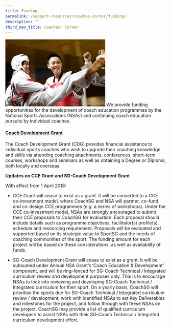 ```yaml
---
title: Funding
permalink: /support-resources/coaches-corner/funding/
description: ""
third_nav_title: Coaches' Corner
---
```

![](/images/Support/Coache's%20Corner/Lai%20Han%20Seng%20Actionsmall.jpeg)
We provide funding opportunities for the development of coach education programmes by the National Sports Associations (NSAs) and continuing coach education pursuits by individual coaches.

#### **[Coach Development Grant](https://www.sportsingapore.gov.sg/Athletes-Coaches/Coaches-Corner/Funding/Coach-Development-Grant)**

The Coach Development Grant (CDG) provides financial assistance to individual sports coaches who wish to upgrade their coaching knowledge and skills via attending coaching attachments, conferences, short-term courses, workshops and seminars as well as obtaining a Degree or Diploma, both locally and overseas.

**Updates on CCE Grant and SG-Coach Development Grant**  

With effect from 1 April 2018:

*   CCE Grant will cease to exist as a grant. It will be converted to a CCE co-investment model, where CoachSG and NSA will partner, co-fund and co-design CCE programmes (e.g. a series of workshops). Under the CCE co-investment model, NSAs are strongly encouraged to submit their CCE proposals to CoachSG for evaluation. Each proposal should include details such as programme objectives, facilitator(s) profile(s), schedule and resourcing requirement. Proposals will be evaluated and supported based on its strategic value to SportSG and the needs of coaching communities of the sport. The funding amount for each project will be based on these considerations, as well as availability of funds.

*   SG-Coach Development Grant will cease to exist as a grant. It will be subsumed under Annual NSA Grant’s ‘Coach Education & Development’ component, and will be ring-fenced for SG-Coach Technical / Integrated curriculum review and development purposes only. This is to encourage NSAs to look into reviewing and developing SG-Coach Technical / Integrated curriculum for their sport. On a yearly basis, CoachSG will prioritise the sports due for SG-Coach Technical / Integrated curriculum review / development, work with identified NSAs to set Key Deliverables and milestones for the project, and follow through with these NSAs on the project. CoachSG may provide a list of qualified curriculum developers to assist NSAs with their SG-Coach Technical / Integrated curriculum development effort.
